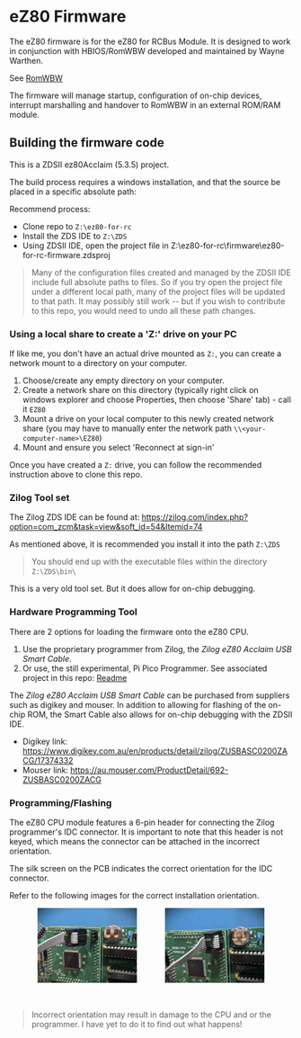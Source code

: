 # eZ80 Firmware

The eZ80 firmware is for the eZ80 for RCBus Module.  It is designed to work in conjunction with HBIOS/RomWBW developed and maintained by Wayne Warthen.

See [RomWBW](https://github.com/wwarthen/RomWBW)

The firmware will manage startup, configuration of on-chip devices, interrupt marshalling and handover to RomWBW in an external ROM/RAM module.

## Building the firmware code

This is a ZDSII ez80Acclaim (5.3.5) project.

The build process requires a windows installation, and that the source be placed in a specific absolute path:

Recommend process:
* Clone repo to `Z:\ez80-for-rc`
* Install the ZDS IDE to `Z:\ZDS`
* Using ZDSII IDE, open the project file in Z:\ez80-for-rc\firmware\ez80-for-rc-firmware.zdsproj

> Many of the configuration files created and managed by the ZDSII IDE include full absolute paths to files.  So if you try open the project file
under a different local path, many of the project files will be updated to that path.  It may possibly still work -- but if you wish to contribute to this repo, you would need to undo all these path changes.

### Using a local share to create a 'Z:' drive on your PC

If like me, you don't have an actual drive mounted as `Z:`, you can create a network mount to a directory on your computer.

1. Choose/create any empty directory on your computer.
2. Create a network share on this directory (typically right click on windows explorer and choose Properties, then choose 'Share' tab) - call it `EZ80`
3. Mount a drive on your local computer to this newly created network share (you may have to manually enter the network path `\\<your-computer-name>\EZ80`)
4. Mount and ensure you select 'Reconnect at sign-in'

Once you have created a `Z:` drive, you can follow the recommended instruction above to clone this repo.

### Zilog Tool set

The Zilog ZDS IDE can be found at: https://zilog.com/index.php?option=com_zcm&task=view&soft_id=54&Itemid=74

As mentioned above, it is recommended you install it into the path `Z:\ZDS`

> You should end up with the executable files within the directory `Z:\ZDS\bin\`

This is a very old tool set.  But it does allow for on-chip debugging.

### Hardware Programming Tool

There are 2 options for loading the firmware onto the eZ80 CPU.
1. Use the proprietary programmer from Zilog, the *Zilog eZ80 Acclaim USB Smart Cable*.
2. Or use, the still experimental, Pi Pico Programmer. See associated project in this repo: [Readme](../programmer/readme.md)

The *Zilog eZ80 Acclaim USB Smart Cable* can be purchased from suppliers such as digikey and mouser.  In addition to allowing for flashing of the on-chip ROM, the Smart Cable also allows for on-chip debugging with the ZDSII IDE.

* Digikey link: https://www.digikey.com.au/en/products/detail/zilog/ZUSBASC0200ZACG/17374332
* Mouser link: https://au.mouser.com/ProductDetail/692-ZUSBASC0200ZACG

### Programming/Flashing

The eZ80 CPU module features a 6-pin header for connecting the Zilog programmer's IDC connector. It is important to note that this header is not keyed, which means the connector can be attached in the incorrect orientation.

The silk screen on the PCB indicates the correct orientation for the IDC connector.

Refer to the following images for the correct installation orientation.

<div style="display: flex; justify-content: space-evenly;">
  <img src="../docs/assets/eZ80-programmer-orientation.jpg" alt="eZ80 on RC2014" style="width: 35%;">
  <img src="../docs/assets/eZ80-programmer-installed.jpg" alt="eZ80 on RC2014" style="width: 35%;">
</div>

<br/>
<br/>

> Incorrect orientation may result in damage to the CPU and or the programmer.  I have yet to do it to find out what happens!
